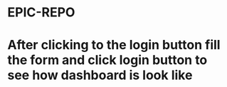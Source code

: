 # EPIC-REPO
# After clicking to the login button fill the form and click login button to see how dashboard is look like
